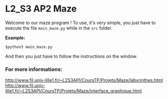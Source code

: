 # L2_S3 AP2 Maze

Welcome to our maze program !
To use, it's very simple, you just have to execute the file `main_maze.py` while in the `src` folder.

**Example:**

```$python3 main_maze.py```

And then you just have to follow the instructions on the window.


### For more informations:
http://www.fil.univ-lille1.fr/~L2S3API/CoursTP/Projets/Maze/labyrinthes.html
http://www.fil.univ-lille1.fr/~L2S3API/CoursTP/Projets/Maze/interface_graphique.html

